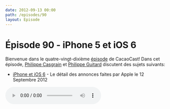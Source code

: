 ```yaml
---
date: 2012-09-13 00:00
path: /episodes/90
layout: Episode
---
```

# Épisode 90 - iPhone 5 et iOS 6
<p>Bienvenue dans le quatre-vingt-dixième <a href="https://cacaocast.com/media/cacaocast_90.mp3" title="CocoaCast Cacao Episode 90">épisode</a> de CacaoCast! Dans cet épisode, <a href="http://www.twitter.com/philippec" title="Philippe Casgrain sur Twitter">Philippe Casgrain</a> et <a href="http://www.twitter.com/philippeguitard" title="Philippe Guitard sur Twitter">Philippe Guitard</a> discutent des sujets suivants:</p>
<ul><li><a href="https://github.com/mattt/cupertino" title="iPhone et iOS 6">iPhone et iOS 6</a> - Le détail des annonces faites par Apple le 12 Septembre 2012</li>
</ul>
<p><audio controls><source src="https://cacaocast.com/media/cacaocast_90.mp3" type="audio/mpeg"><source src="https://cacaocast.com/media/cacaocast_90.mp3" type="audio/mp4">Votre navigateur ne supporte pas l'élément audio / Your browser does not support the audio element.</audio></p>
